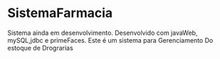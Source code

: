 # SistemaFarmacia
Sistema ainda em desenvolvimento.
Desenvolvido com javaWeb, mySQL,jdbc e primeFaces.
Este é um sistema para Gerenciamento Do estoque de Drograrias
